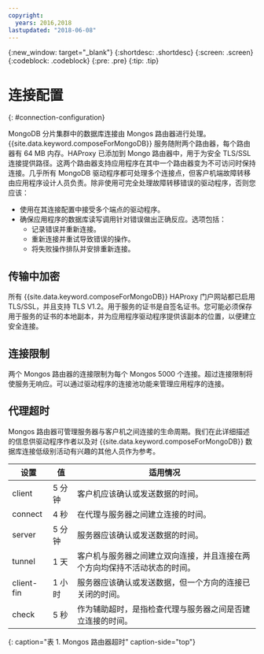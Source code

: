 ```yaml
---
copyright:
  years: 2016,2018
lastupdated: "2018-06-08"
---
```


{:new_window: target="_blank"}
{:shortdesc: .shortdesc}
{:screen: .screen}
{:codeblock: .codeblock}
{:pre: .pre}
{:tip: .tip}

# 连接配置
{: #connection-configuration}

MongoDB 分片集群中的数据库连接由 Mongos 路由器进行处理。{{site.data.keyword.composeForMongoDB}} 服务随附两个路由器，每个路由器有 64 MB 内存。HAProxy 已添加到 Mongo 路由器中，用于为安全 TLS/SSL 连接提供路径。这两个路由器支持应用程序在其中一个路由器变为不可访问时保持连接。几乎所有 MongoDB 驱动程序都可处理多个连接点，但客户机端故障转移由应用程序设计人员负责。除非使用可完全处理故障转移错误的驱动程序，否则您应该：
* 使用在其连接配置中接受多个端点的驱动程序。
* 确保应用程序的数据库读写调用针对错误做出正确反应。选项包括：
  + 记录错误并重新连接。
  + 重新连接并重试导致错误的操作。
  + 将失败操作排队并安排重新连接。

## 传输中加密

所有 {{site.data.keyword.composeForMongoDB}} HAProxy 门户网站都已启用 TLS/SSL，并且支持 TLS V1.2。用于服务的证书是自签名证书。您可能必须保存用于服务的证书的本地副本，并为应用程序驱动程序提供该副本的位置，以便建立安全连接。

## 连接限制

两个 Mongos 路由器的连接限制为每个 Mongos 5000 个连接。超过连接限制将使服务无响应。可以通过驱动程序的连接池功能来管理应用程序的连接。

## 代理超时

Mongos 路由器可管理服务器与客户机之间连接的生命周期。我们在此详细描述的信息供驱动程序作者以及对 {{site.data.keyword.composeForMongoDB}} 数据库连接低级别活动有兴趣的其他人员作为参考。

设置|值|适用情况
----------|-----------|-----------
client|5 分钟|客户机应该确认或发送数据的时间。
connect|4 秒|在代理与服务器之间建立连接的时间。
server|5 分钟|服务器应该确认或发送数据的时间。
tunnel|1 天|客户机与服务器之间建立双向连接，并且连接在两个方向均保持不活动状态的时间。
client-fin|1 小时|服务器应该确认或发送数据，但一个方向的连接已关闭的时间。
check|5 秒|作为辅助超时，是指检查代理与服务器之间是否建立连接的时间。
{: caption="表 1. Mongos 路由器超时" caption-side="top"}
